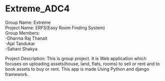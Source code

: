 # Extreme_ADC4

Group Name: Extreme
<br>
Project Name: ERFS(Easy Room Finding System)
<br>
Group Members: 
<br>
-Dharma Raj Thanait
<br>
-Ajal Tandukar
<br>
-Sahani Shakya
<br>

Project Description:
This is group project.
It is Web application which focuses on uploading assets(house, land, flats, rooms) to sell or rent and to book assets to buy or rent. This app is made Using Python and django framework.
